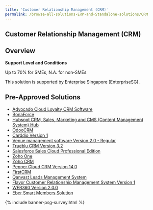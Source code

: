```yaml
---
title: 'Customer Relationship Management (CRM)'
permalink: /browse-all-solutions-ERP-and-Standalone-solutions/CRM
---
```


## Customer Relationship Management (CRM)
## Overview

**Support Level and Conditions**

Up to 70% for SMEs, N.A. for non-SMEs

This solution is supported by Enterprise Singapore (EnterpriseSG).

## Pre-Approved Solutions

- <a href='/productivity-solutions-grant/solutionrepo/solution110' target='_blank'>Advocado Cloud Loyalty CRM Software</a><br>
- <a href='/productivity-solutions-grant/solutionrepo/solution250' target='_blank'>BonaForce</a><br>
- <a href='/productivity-solutions-grant/solutionrepo/solution464' target='_blank'>Hubspot CRM, Sales, Marketing and CMS (Content Management System) Hub</a><br>
- <a href='/productivity-solutions-grant/solutionrepo/solution1079' target='_blank'>OdooCRM </a><br>
- <a href='/productivity-solutions-grant/solutionrepo/solution1167' target='_blank'>Carddio Version 1 </a><br>
- <a href='/productivity-solutions-grant/solutionrepo/solution1286' target='_blank'>Venue management software Version 2.0 - Regular</a><br>
- <a href='/productivity-solutions-grant/solutionrepo/solution1345' target='_blank'>Trueblu CRM Version 3.2</a><br>
- <a href='/productivity-solutions-grant/solutionrepo/solution1511' target='_blank'>Salesforce Sales Cloud Professional Edition</a><br>
- <a href='/productivity-solutions-grant/solutionrepo/solution1527' target='_blank'>Zoho One</a><br>
- <a href='/productivity-solutions-grant/solutionrepo/solution1918' target='_blank'>Zoho CRM</a><br>
- <a href='/productivity-solutions-grant/solutionrepo/solution2283' target='_blank'>Pepper Cloud CRM Version 14.0</a><br>
- <a href='/productivity-solutions-grant/solutionrepo/solution2486' target='_blank'>FirstCRM</a><br>
- <a href='/productivity-solutions-grant/solutionrepo/solution2554' target='_blank'>Qanvast Leads Management System</a><br>
- <a href='/productivity-solutions-grant/solutionrepo/solution2645' target='_blank'>Flavor Customer Relationship Management System Version 1</a><br>
- <a href='/productivity-solutions-grant/solutionrepo/solution2710' target='_blank'>WEB360 Version 2.0.0</a><br>
- <a href='/productivity-solutions-grant/solutionrepo/solution2871' target='_blank'>Eber Smart Members Solution</a><br>

{% include banner-psg-survey.html %}
